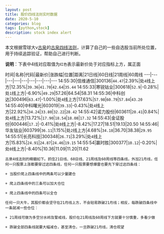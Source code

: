 ```yaml
---
layout: post
title: 股价四线法则实时数据
date: 2020-5-10
categories: blog
tags: [python,stock]
description: stock index alert
---
```



本文根据雪球大v[古泉](https://xueqiu.com/u/7148646888)的[古泉四线法则](https://xueqiu.com/7148646888/130498192)，计算了自己的一些自选股当前所处位置，用于持续追踪验证，帮助自己进行判断。

**说明**：下表中4线对应取值为`红色`表示最新价处于对应指标上方，属正面

时间|名称|代码|最新价|涨跌幅|位置|距离|21日线|60日线|21周线|60周线
---|---|---|---|---|---|---|---|---
14:55:30|信维通信|300136|`44.47`|2.39%|处`4`线上方|12.35%|`39.36`|`41.70`|`42.64`|`35.44`
14:55:33|寒锐钴业|300618|`52.9`|-0.28%|处`1`线上方|-6.90%|`49.29`|57.26|64.54|58.31
14:55:36|中科创达|300496|`63.47`|-1.00%|处`4`线上方|17.63%|`57.98`|`60.79`|`57.84`|`43.20`
14:55:40|中科曙光|603019|`39.33`|-0.43%|处`4`线上方|22.92%|`34.24`|`33.80`|`32.22`|`28.42`
14:55:42|诺力股份|603611|`20.41`|0.84%|处`4`线上方|13.72%|`17.90`|`18.54`|`18.08`|`17.32`
14:55:43|金证股份|600446|`17.2`|-0.41%|处`0`线上方|-8.42%|17.27|18.51|19.13|20.50
14:55:46|华友钴业|603799|`36.11`|1.15%|处`2`线上方|4.68%|`34.18`|36.70|38.38|`29.95`
14:55:51|长亮科技|300348|`26.71`|3.29%|处`4`线上方|15.83%|`24.91`|`24.87`|`24.46`|`19.15`
14:55:54|赢时胜|300377|`10.12`|-0.20%|处`0`线上方|-8.40%|10.36|11.09|11.20|11.62

```
古泉4线法则的精髓如下。抓住21日线、60日线、21周线及60周线等四条线，外加21月线，任何一只股票上涨都要穿过这四条线，任何一只股票要想爆雷也要先下穿过这四条线：

+ 当股价爬上四条线中的两条可以少量建仓

+ 爬上四条线中的三条可以加大仓位

+ 爬上四条线中的四条可以全仓

任何一只大牛，其股价都会坚守在21月线上方，不会轻易跌破21月线；相反，每跌破四条线中一条就减一些仓位：

+ 21周线可做为多空分水岭及警戒线，股价在21周线及60周线下方就要十分慎重，多看少做

+ 跌破全部四条线就要大幅减仓，甚至清仓，一旦跌破21月线，清仓观望
```
